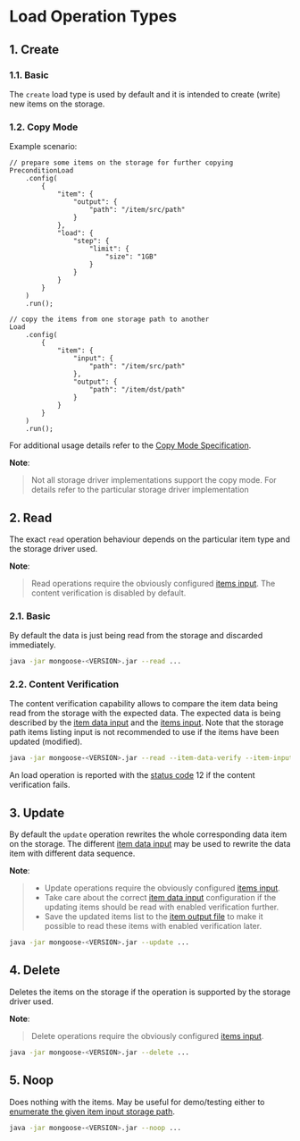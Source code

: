 # Load Operation Types

## 1. Create

### 1.1. Basic

The `create` load type is used by default and it is intended to create (write) new items on the storage.

### 1.2. Copy Mode

Example scenario:
```javascipt
// prepare some items on the storage for further copying
PreconditionLoad
    .config(
        {
            "item": {
                "output": {
                    "path": "/item/src/path"
                }
            },
            "load": {
                "step": {
                    "limit": {
                        "size": "1GB"
                    }
                }
            }
        }
    )
    .run();

// copy the items from one storage path to another
Load
    .config(
        {
            "item": {
                "input": {
                    "path": "/item/src/path"
                },
                "output": {
                    "path": "/item/dst/path"
                }
            }
        }
    )
    .run();
```

For additional usage details refer to the [Copy Mode Specification](../../../../design/copy_mode).

**Note**:
> Not all storage driver implementations support the copy mode. For details refer to the particular storage driver
> implementation

## 2. Read

The exact `read` operation behaviour depends on the particular item type and the storage driver used.

**Note**:
> Read operations require the obviously configured [items input](../../../item/input).
> The content verification is disabled by default.

### 2.1. Basic

By default the data is just being read from the storage and discarded immediately.
```bash
java -jar mongoose-<VERSION>.jar --read ...
```

### 2.2. Content Verification

The content verification capability allows to compare the item data being read from the storage with the expected data.
The expected data is being described by the [item data input](../../../item/types/#12-payload) and the
[items input](../../../item/input). Note that the storage path items listing input is not recommended to use if the
items have been updated (modified).

```bash
java -jar mongoose-<VERSION>.jar --read --item-data-verify --item-input-file=items.csv ...
```

An load operation is reported with the [status code](../../../../interfaces/output#232-files) 12 if the content verification fails.

## 3. Update

By default the `update` operation rewrites the whole corresponding data item on the storage. The different
[item data input](../../../item/types/#12-payload) may be used to rewrite the data item with different data sequence.

**Note**:
> * Update operations require the obviously configured [items input](../../../item/input).
> * Take care about the correct [item data input](../../../item/types/#12-payload) configuration if the updating items
>   should be read with enabled verification further.
> * Save the updated items list to the [item output file](../../../item/output#1-file) to make it possible to read
>   these items with enabled verification later.

```bash
java -jar mongoose-<VERSION>.jar --update ...
```

## 4. Delete

Deletes the items on the storage if the operation is supported by the storage driver used.

**Note**:
> Delete operations require the obviously configured [items input](../../../item/input).

```bash
java -jar mongoose-<VERSION>.jar --delete ...
```

## 5. Noop

Does nothing with the items. May be useful for demo/testing either to
[enumerate the given item input storage path](../../../item/output#2-path).

```bash
java -jar mongoose-<VERSION>.jar --noop ...
```



